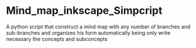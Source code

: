 # Mind_map_inkscape_Simpcript
A python script that construct a mind map with any number of branches and sub-branches and organizes his form automatically being only write necessary the concepts and subconcepts
